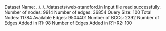 Dataset Name: ../../../datasets/web-standford.in
Input file read successfully.
Number of nodes: 9914
Number of edges: 36854
Query Size: 100
Total Nodes: 11784
Available Edges: 9504401
Number of BCCs: 2392
Number of Edges Added in R1: 98
Number of Edges Added in R1+R2: 100
